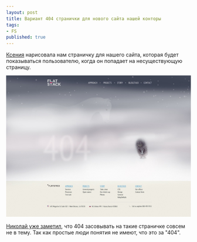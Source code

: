 ```yaml
---
layout: post
title: Вариант 404 странички для нового сайта нашей конторы
tags:
- FS
published: true
---
```


[Ксения](http://twitter.com/#!/kseny) нарисовала нам страничку для нашего сайта, которая будет показываться пользователю, когда он попадает на несуществующую страницу.

<p class="gallery">
  <img alt="" src="/images/posts/2011/10/21/fs-404.jpg">
</p>

[Николай уже заметил](http://twitter.com/#!/nicck/status/127450258962792448), что 404 засовывать на такие страничке совсем не в тему. Так как простые люди понятия не имеют, что это за "404".
